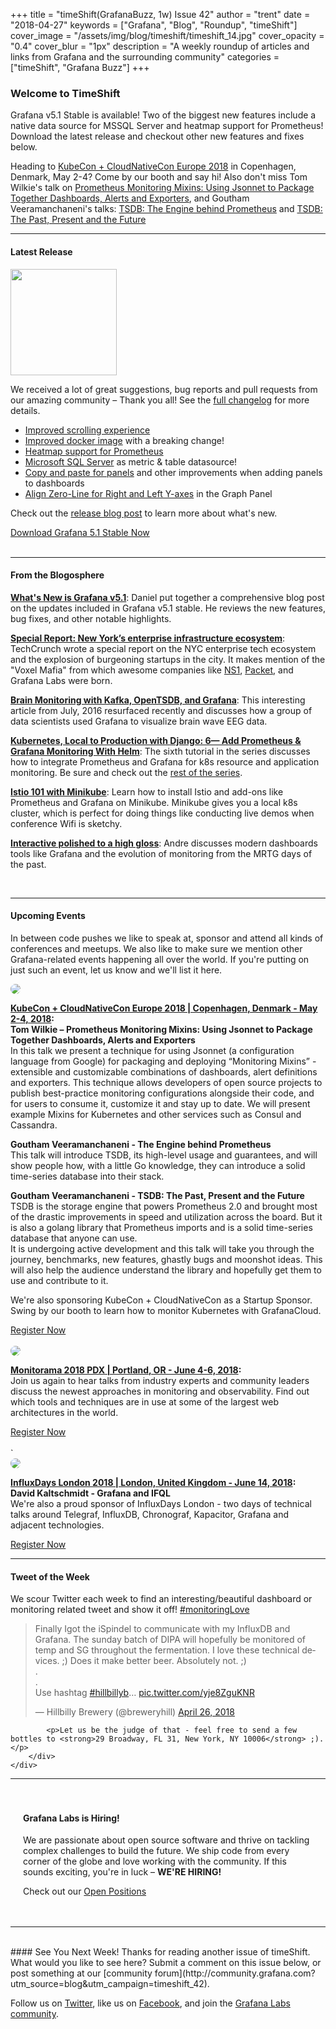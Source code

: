 +++
title = "timeShift(GrafanaBuzz, 1w) Issue 42"
author = "trent"
date = "2018-04-27"
keywords = ["Grafana", "Blog", "Roundup", "timeShift"]
cover_image = "/assets/img/blog/timeshift/timeshift_14.jpg"
cover_opacity = "0.4"
cover_blur = "1px"
description = "A weekly roundup of articles and links from Grafana and the surrounding community"
categories = ["timeShift", "Grafana Buzz"]
+++

### Welcome to TimeShift
Grafana v5.1 Stable is available! Two of the biggest new features include a native data source for MSSQL Server and heatmap support for Prometheus! Download the latest release and checkout other new features and fixes below.

Heading to [KubeCon + CloudNativeCon Europe 2018](https://events.linuxfoundation.org/events/kubecon-cloudnativecon-europe-2018/) in Copenhagen, Denmark, May 2-4? Come by our booth and say hi! Also don't miss Tom Wilkie's talk on [Prometheus Monitoring Mixins: Using Jsonnet to Package Together Dashboards, Alerts and Exporters](https://kccnceu18.sched.com/event/Dqvp/prometheus-monitoring-mixins-using-jsonnet-to-package-together-dashboards-alerts-and-exporters-tom-wilkie-kausal-intermediate-skill-level), and Goutham Veeramanchaneni's talks: [TSDB: The Engine behind Prometheus](https://kccnceu18.sched.com/event/Dqwc/lightning-talk-tsdb-the-engine-behind-prometheus-goutham-veeramachaneni-iit-hyderabad-beginner-skill-level) and [TSDB: The Past, Present and the Future
 ](https://kccnceu18.sched.com/event/ENwd/tsdb-the-past-present-and-the-future-goutham-veeramachaneni-iit-hyderabad-advanced-skill-level)
<br />
<hr />

#### Latest Release
<div class="row row--no-gutters">
	<div class="col col--sm-3">
		<img src="/assets/img/blog/timeshift/grafana_release_icon.png" width="170" />
	</div>
	<div class="col col--sm-9">
		<p>We received a lot of great suggestions, bug reports and pull requests from our amazing community – Thank you all! See the <a href="https://github.com/grafana/grafana/blob/master/CHANGELOG.md" target="_blank">full changelog</a> for more details.
			<ul>
				<li><a href="https://grafana.com/blog/2018/04/26/grafana-v5.1-released/#improved-scrolling-experience" target="_blank">Improved scrolling experience</a></li>
				<li><a href="https://grafana.com/blog/2018/04/26/grafana-v5.1-released/#improved-docker-image" target="_blank">Improved docker image</a> with a breaking change!</li>
				<li><a href="https://grafana.com/blog/2018/04/26/grafana-v5.1-released/#heatmap-support-for-prometheus" target="_blank">Heatmap support for Prometheus</a></li>
				<li><a href="https://grafana.com/blog/2018/04/26/grafana-v5.1-released/#microsoft-sql-server" target="_blank">Microsoft SQL Server</a> as metric &amp; table datasource!</li>
				<li><a href="https://grafana.com/blog/2018/04/26/grafana-v5.1-released/#adding-new-panels-to-dashboards" target="_blank">Copy and paste for panels</a> and other improvements when adding panels to dashboards</li>
				<li><a href="https://grafana.com/blog/2018/04/26/grafana-v5.1-released/#align-zero-line-for-right-and-left-y-axes" target="_blank">Align Zero-Line for Right and Left Y-axes</a> in the Graph Panel</li>
			</ul>
		</p>
		<p>
			Check out the <a href="https://grafana.com/blog/2018/04/26/grafana-v5.1-released/?utm_source=blog&utm_campaign=timeshift_42" target="_blank">release blog post</a> to learn more about what's new.
		</p>
		<a href="https://grafana.com/grafana/download?utm_source=blog&utm_campaign=timeshift_42" target="_blank" class="btn btn--primary">Download Grafana 5.1 Stable Now</a>
	</div>
</div>


<br />
<hr />

#### From the Blogosphere
[**What's New is Grafana v5.1**](https://grafana.com/blog/2018/04/26/grafana-v5.1-released/?utm_source=blog&utm_campaign=timeshift_42): Daniel put together a comprehensive blog post on the updates included in Grafana v5.1 stable. He reviews the new features, bug fixes, and other notable highlights.

[**Special Report: New York’s enterprise infrastructure ecosystem**](https://techcrunch.com/2018/04/21/new-yorks-enterprise-infrastructure-ecosystem/): TechCrunch wrote a special report on the NYC enterprise tech ecosystem and the explosion of burgeoning startups in the city. It makes mention of the "Voxel Mafia" from which awesome companies like [NS1](https://ns1.com), [Packet](https://packet.net), and Grafana Labs were born.

[**Brain Monitoring with Kafka, OpenTSDB, and Grafana**](https://www.svds.com/brain-monitoring-kafka-opentsdb-grafana/): This interesting article from July, 2016 resurfaced recently and discusses how a group of data scientists used Grafana to visualize brain wave EEG data.

[**Kubernetes, Local to Production with Django: 6— Add Prometheus & Grafana Monitoring With Helm**](https://medium.com/@markgituma/kubernetes-local-to-production-with-django-6-add-prometheus-grafana-monitoring-with-helm-926fafbe1d): The sixth tutorial in the series discusses how to integrate Prometheus and Grafana for k8s resource and application monitoring. Be sure and check out the [rest of the series](https://medium.com/@markgituma/kubernetes-local-to-production-with-django-1-introduction-d73adc9ce4b4).

[**Istio 101 with Minikube**](https://medium.com/google-cloud/istio-101-with-minikube-9a748ec59546): Learn how to install Istio and add-ons like Prometheus and Grafana on Minikube. Minikube gives you a local k8s cluster, which is perfect for doing things like conducting live demos when conference Wifi is sketchy.

[**Interactive polished to a high gloss**](https://www.becon.de/interaktiv-auf-hochglanz-poliert/): Andre discusses modern dashboards tools like Grafana and the evolution of monitoring from the MRTG days of the past.

<br />
<hr />

#### Upcoming Events
In between code pushes we like to speak at, sponsor and attend all kinds of conferences and meetups. We also like to make sure we mention other Grafana-related events happening all over the world. If you're putting on just such an event, let us know and we'll list it here.

<div class="blog-plugin">
	<div class="row row--md-gutters">
		<div class="col col--md-3">
			<img style="border-radius: 50%;" class="large" src="/assets/img/blog/timeshift/kubecon_18.png" />
		</div>
		<div class="col col--md-8 col--sm-offset-1">
			<p>
				<strong><a href="https://events.linuxfoundation.org/events/kubecon-cloudnativecon-europe-2018/" target="_blank">KubeCon + CloudNativeCon Europe 2018 | Copenhagen, Denmark - May 2-4, 2018</a>:</strong> <br />
				<strong>Tom Wilkie – Prometheus Monitoring Mixins: Using Jsonnet to Package Together Dashboards, Alerts and Exporters</strong><br />In this talk we present a technique for using Jsonnet (a configuration language from Google) for packaging and deploying “Monitoring Mixins” - extensible and customizable combinations of dashboards, alert definitions and exporters. This technique allows developers of open source projects to publish best-practice monitoring configurations alongside their code, and for users to consume it, customize it and stay up to date. We will present example Mixins for Kubernetes and other services such as Consul and Cassandra.
			</p>
			<p>
				<strong>Goutham Veeramanchaneni - The Engine behind Prometheus</strong><br /> This talk will introduce TSDB, its high-level usage and guarantees, and will show people how, with a little Go knowledge, they can introduce a solid time-series database into their stack.
			</p>
			<p>
				<strong>Goutham Veeramanchaneni - TSDB: The Past, Present and the Future</strong><br /> TSDB is the storage engine that powers Prometheus 2.0 and brought most of the drastic improvements in speed and utilization across the board. But it is also a golang library that Prometheus imports and is a solid time-series database that anyone can use.<br />
				It is undergoing active development and this talk will take you through the journey, benchmarks, new features, ghastly bugs and moonshot ideas. This will also help the audience understand the library and hopefully get them to use and contribute to it.
			</p>
			<p>
				We're also sponsoring KubeCon + CloudNativeCon as a Startup Sponsor. Swing by our booth to learn how to monitor Kubernetes with GrafanaCloud.
			</p>
			<a href="https://events.linuxfoundation.org/events/kubecon-cloudnativecon-europe-2018/" target="_blank" class="btn btn--outline">Register Now</a>
		</div>
	</div>
	<br/>
	<div class="row row--md-gutters">
		<div class="col col--md-3">
			<img style="border-radius: 50%;" class="large" src="/assets/img/blog/timeshift/monitorama_18.png" />
		</div>
		<div class="col col--md-8 col--sm-offset-1">
			<p>
				<strong><a href="http://monitorama.com/" target="_blank">Monitorama 2018 PDX | Portland, OR - June 4-6, 2018</a>:</strong> <br />
				Join us again to hear talks from industry experts and community leaders discuss the newest approaches in monitoring and observability. Find out which tools and techniques are in use at some of the largest web architectures in the world.
			</p>
			<a href="http://monitorama.com/" target="_blank" class="btn btn--outline">Register Now</a>
		</div>
	</div>
	<br/>`
	<div class="row row--md-gutters">
		<div class="col col--md-3">
			<img style="border-radius: 50%;" class="large" src="/assets/img/blog/timeshift/influxdays.png" />
		</div>
		<div class="col col--md-8 col--sm-offset-1">
			<p>
				<strong><a href="https://influxdays.com/" target="_blank">InfluxDays London 2018 | London, United Kingdom - June 14, 2018</a>:</strong>
				<br />
				<strong>David Kaltschmidt - Grafana and IFQL</strong>
				<br />
				We're also a proud sponsor of InfluxDays London -  two days of technical talks around Telegraf, InfluxDB, Chronograf, Kapacitor, Grafana and adjacent technologies.
			</p>
			<a href="https://influxdays.com/" target="_blank" class="btn btn--outline">Register Now</a>
		</div>
	</div>
</div>
<hr />

<div>
	<div class="row row--no-gutters">
		<div class="col col--sm-12">
			<h4>Tweet of the Week</h4>
			We scour Twitter each week to find an interesting/beautiful dashboard or monitoring related tweet and show it off! <a href="https://twitter.com/hashtag/monitoringlove?src=hash" target="_blank">#monitoringLove</a>
			<blockquote class="twitter-tweet" data-lang="en"><p lang="en" dir="ltr">Finally Igot the iSpindel to communicate with my InfluxDB and Grafana. The sunday batch of DIPA will hopefully be monitored of temp and SG throughout the fermentation. I love these technical devices. ;) Does it make better beer. Absolutely not. ;)<br>.<br>.<br>Use hashtag <a href="https://twitter.com/hashtag/hillbillyb?src=hash&amp;ref_src=twsrc%5Etfw">#hillbillyb</a>… <a href="https://t.co/yje8ZguKNR">pic.twitter.com/yje8ZguKNR</a></p>&mdash; Hillbilly Brewery (@breweryhill) <a href="https://twitter.com/breweryhill/status/989550700651798528?ref_src=twsrc%5Etfw">April 26, 2018</a></blockquote>
			<script async src="https://platform.twitter.com/widgets.js" charset="utf-8"></script>


			<p>Let us be the judge of that - feel free to send a few bottles to <strong>29 Broadway, FL 31, New York, NY 10006</strong> ;).</p>
		</div>
	</div>
</div>

<hr />

<div style=" padding: 20px; background: url(/assets/img/blog/timeshift/polygon_texture_black.jpg); background-size: cover; border-radius: 4px;">
	<h4>Grafana Labs is Hiring!</h4>
	<p>We are passionate about open source software and thrive on tackling complex challenges to build the future. We ship code from every corner of the globe and love working with the community. If this sounds exciting, you're in luck – <strong>WE'RE HIRING!</strong></p>
	<p>Check out our <a class="btn btn-outline" href="https://grafana.com/about/hiring?utm_source=blog&utm_campaign=timeshift_42" target="_blank">Open Positions</a></p>
</div>


<hr />
<br />
#### See You Next Week!
Thanks for reading another issue of timeShift. What would you like to see here? Submit a comment on this issue below, or post something at our [community forum](http://community.grafana.com?utm_source=blog&utm_campaign=timeshift_42).

Follow us on [Twitter](http://twitter.com/grafana), like us on [Facebook](http://facebook.com/grafana), and join the [Grafana Labs community](http://grafana.com/signup?utm_source=blog&utm_campaign=timeshift_42).



